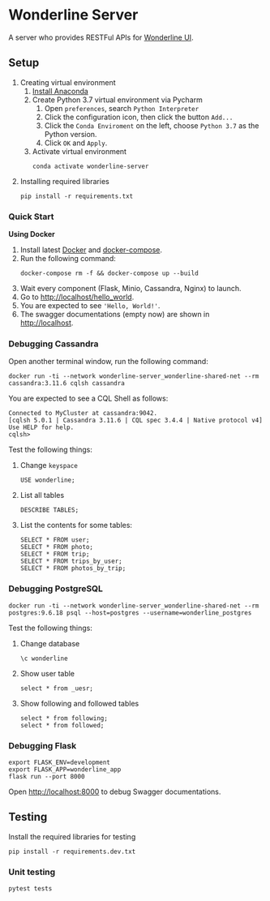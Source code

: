# Wonderline Server
A server who provides RESTFul APIs for [Wonderline UI](https://github.com/yyyyyan/wonderline-ui).
## Setup
 1. Creating virtual environment
    1. [Install Anaconda](https://docs.anaconda.com/anaconda/install/)
    2. Create Python 3.7 virtual environment via Pycharm
        1. Open `preferences`, search `Python Interpreter`
        2. Click the configuration icon, then click the button `Add...`
        3. Click the `Conda Enviroment` on the left, choose `Python 3.7` as the Python version.
        4. Click `OK` and `Apply`.
    3. Activate virtual environment
        ```commandline
        conda activate wonderline-server
        ```
 2. Installing required libraries
    ```commandline
    pip install -r requirements.txt
    ```
### Quick Start
**Using Docker**
 1. Install latest [Docker](https://docs.docker.com/get-docker/) and [docker-compose](https://docs.docker.com/compose/install/).
 2. Run the following command:
    ```shell script
    docker-compose rm -f && docker-compose up --build
    ```
 3. Wait every component (Flask, Minio, Cassandra, Nginx) to launch.
 4. Go to [http://localhost/hello_world](http://localhost/hello_world).
 5. You are expected to see `'Hello, World!'`.
 6. The swagger documentations (empty now) are shown in [http://localhost](http://localhost).
### Debugging Cassandra
Open another terminal window, run the following command:
```commandline
docker run -ti --network wonderline-server_wonderline-shared-net --rm cassandra:3.11.6 cqlsh cassandra
```
You are expected to see a CQL Shell as follows:
```shell script
Connected to MyCluster at cassandra:9042.
[cqlsh 5.0.1 | Cassandra 3.11.6 | CQL spec 3.4.4 | Native protocol v4]
Use HELP for help.
cqlsh>
```

Test the following things:
 1. Change `keyspace`
    ```commandline
    USE wonderline;
    ```
 2. List all tables
    ```commandline
    DESCRIBE TABLES;
    ```
 3. List the contents for some tables:
    ```commandline
    SELECT * FROM user;
    SELECT * FROM photo;
    SELECT * FROM trip;
    SELECT * FROM trips_by_user;
    SELECT * FROM photos_by_trip;
    ```
### Debugging PostgreSQL
```commandline
docker run -ti --network wonderline-server_wonderline-shared-net --rm postgres:9.6.18 psql --host=postgres --username=wonderline_postgres
```

Test the following things:
 1. Change database
    ```
    \c wonderline
    ```
 2. Show user table
    ```
    select * from _uesr;
    ```
 3. Show following and followed tables
    ```
    select * from following;
    select * from followed;
    ```
### Debugging Flask
```commandline
export FLASK_ENV=development
export FLASK_APP=wonderline_app
flask run --port 8000
```
Open [http://localhost:8000](http://localhost:8000) to debug Swagger documentations.

## Testing
Install the required libraries for testing
```commandline
pip install -r requirements.dev.txt
```
### Unit testing
```commandline
pytest tests
```